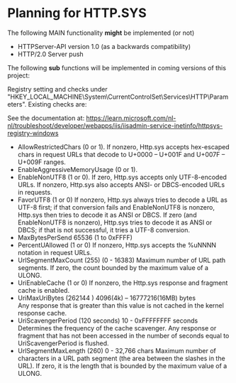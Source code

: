 Planning for HTTP.SYS
=====================

The following MAIN functionality **might** be implemented (or not)

- HTTPServer-API version 1.0 (as a backwards compatibility)
- HTTP/2.0 Server push

The following **sub** functions will be implemented in coming versions of this project:

Registry setting and checks under "HKEY_LOCAL_MACHINE\System\CurrentControlSet\Services\HTTP\Parameters". 
Existing checks are:

See the documentation at:
https://learn.microsoft.com/nl-nl/troubleshoot/developer/webapps/iis/iisadmin-service-inetinfo/httpsys-registry-windows

- AllowRestrictedChars (0 or 1).
  If nonzero, Http.sys accepts hex-escaped chars in request URLs that decode to U+0000 – U+001F and U+007F – U+009F ranges.
- EnableAggressiveMemoryUsage (0 or 1).
- EnableNonUTF8 (1 or 0). 
  If zero, Http.sys accepts only UTF-8-encoded URLs. If nonzero, Http.sys also accepts ANSI- or DBCS-encoded URLs in requests.
- FavorUTF8 (1 or 0)
  If nonzero, Http.sys always tries to decode a URL as UTF-8 first; if that conversion fails and EnableNonUTF8 is nonzero, 
  Http.sys then tries to decode it as ANSI or DBCS. If zero (and EnableNonUTF8 is nonzero), Http.sys tries to decode it as ANSI or DBCS; 
  if that is not successful, it tries a UTF-8 conversion.  
- MaxBytesPerSend 65536 (1 to 0xFFFF)
- PercentUAllowed (1 or 0)
  If nonzero, Http.sys accepts the %uNNNN notation in request URLs.
- UrlSegmentMaxCount (255) (0 - 16383)
  Maximum number of URL path segments. If zero, the count bounded by the maximum value of a ULONG.
- UriEnableCache (1 or 0)
  If nonzero, the Http.sys response and fragment cache is enabled.
- UriMaxUriBytes (262144 ) 4096(4k) – 16777216(16MB) bytes  
  Any response that is greater than this value is not cached in the kernel response cache.
- UriScavengerPeriod (120 seconds)  10 - 0xFFFFFFFF seconds
  Determines the frequency of the cache scavenger. Any response or fragment that has not been accessed in the number 
  of seconds equal to UriScavengerPeriod is flushed.
- UrlSegmentMaxLength (260) 0 - 32,766 chars
  Maximum number of characters in a URL path segment (the area between the slashes in the URL). 
  If zero, it is the length that is bounded by the maximum value of a ULONG.

  
